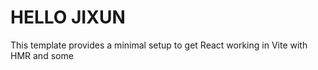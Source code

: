 # HELLO JIXUN

This template provides a minimal setup to get React working in Vite with HMR and some